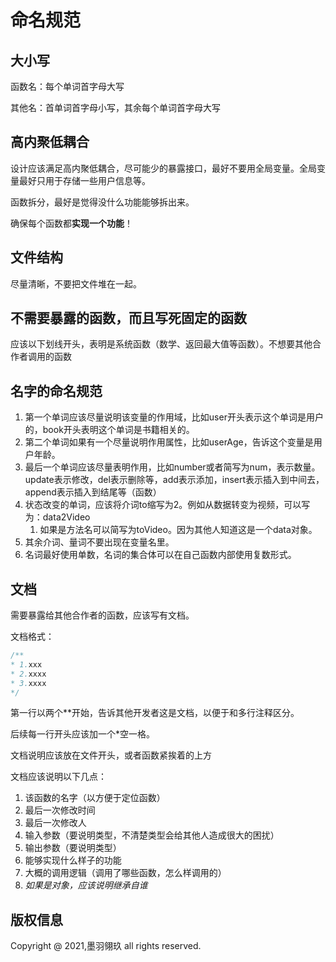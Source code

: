 # 命名规范

## 大小写

函数名：每个单词首字母大写

其他名：首单词首字母小写，其余每个单词首字母大写



## 高内聚低耦合

设计应该满足高内聚低耦合，尽可能少的暴露接口，最好不要用全局变量。全局变量最好只用于存储一些用户信息等。



函数拆分，最好是觉得没什么功能能够拆出来。

确保每个函数都**实现一个功能**！



## 文件结构

尽量清晰，不要把文件堆在一起。



## 不需要暴露的函数，而且写死固定的函数

应该以下划线开头，表明是系统函数（数学、返回最大值等函数）。不想要其他合作者调用的函数



## 名字的命名规范

1. 第一个单词应该尽量说明该变量的作用域，比如user开头表示这个单词是用户的，book开头表明这个单词是书籍相关的。
2. 第二个单词如果有一个尽量说明作用属性，比如userAge，告诉这个变量是用户年龄。
3. 最后一个单词应该尽量表明作用，比如number或者简写为num，表示数量。update表示修改，del表示删除等，add表示添加，insert表示插入到中间去，append表示插入到结尾等（函数）
4. 状态改变的单词，应该将介词to缩写为2。例如从数据转变为视频，可以写为：data2Video
   1. 如果是方法名可以简写为toVideo。因为其他人知道这是一个data对象。
5. 其余介词、量词不要出现在变量名里。
6. 名词最好使用单数，名词的集合体可以在自己函数内部使用复数形式。



## 文档

需要暴露给其他合作者的函数，应该写有文档。

文档格式：

```java
/**
* 1.xxx
* 2.xxxx
* 3.xxxx
*/
```

第一行以两个**开始，告诉其他开发者这是文档，以便于和多行注释区分。

后续每一行开头应该加一个*空一格。



文档说明应该放在文件开头，或者函数紧挨着的上方



文档应该说明以下几点：

1. 该函数的名字（以方便于定位函数）
2. 最后一次修改时间
3. 最后一次修改人
4. 输入参数（要说明类型，不清楚类型会给其他人造成很大的困扰）
5. 输出参数（要说明类型）
6. 能够实现什么样子的功能
7. 大概的调用逻辑（调用了哪些函数，怎么样调用的）
8. *如果是对象，应该说明继承自谁*

## 版权信息

Copyright @ 2021,墨羽翎玖 all rights reserved.

